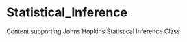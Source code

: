 Statistical_Inference
=====================

Content supporting Johns Hopkins Statistical Inference Class

